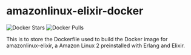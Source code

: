 # amazonlinux-elixir-docker

![Docker Stars](https://img.shields.io/docker/stars/chingan/amazonlinux-elixir)
![Docker Pulls](https://img.shields.io/docker/pulls/chingan/amazonlinux-elixir)

This is to store the Dockerfile used to build the Docker image for amazonlinux-elixir, a Amazon Linux 2 preinstalled with Erlang and Elixir.
